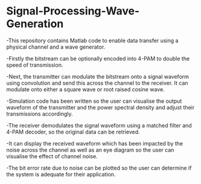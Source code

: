 # Signal-Processing-Wave-Generation
-This repository contains Matlab code to enable data transfer using a physical channel and a wave generator.  
  
-Firstly the bitstream can be optionally encoded into 4-PAM to double the speed of transmission.  
  
-Next, the transmitter can modulate the bitstream onto a signal waveform using convolution and send this across the channel to the receiver.
It can modulate onto either a square wave or root raised cosine wave.  
  
-Simulation code has been written so the user can visualise the output waveform of the transmitter and the power spectral density and adjust their transmissions accordingly.  
  
-The receiver demodulates the signal waveform using a matched filter and 4-PAM decoder, so the original data can be retrieved.  
  
-It can display the received waveform which has been impacted by the noise across the channel as well as an eye diagram so the user can visualise the effect of channel noise.  
  
-The bit error rate due to noise can be plotted so the user can determine if the system is adequate for their application.
